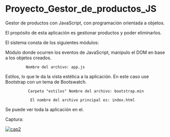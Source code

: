 # Proyecto_Gestor_de_productos_JS
Gestor de productos con JavaScript, con programación orientada a objetos.

El propósito de esta aplicación es gestionar productos y poder eliminarlos.

El sistema consta de los siguientes módulos:

Módulo donde ocurren los eventos de JavaScript, manipulo el DOM en base a los objetos creados.

             Nombre del archivo: app.js
    
Estilos, lo que le da la vista estética a la aplicación. En este caso use Bootstrap con un tema de Bootswatch.

              Carpeta "estilos" Nombre del archivo: bootstrap.min
      
               El nombre del archivo principal es: index.html

Se puede ver toda la aplicación en el.

Captura: 

<a href="https://ibb.co/Z6BxjDW"><img src="https://i.ibb.co/Fb5zrTg/cap2.png" alt="cap2" border="0"></a>
